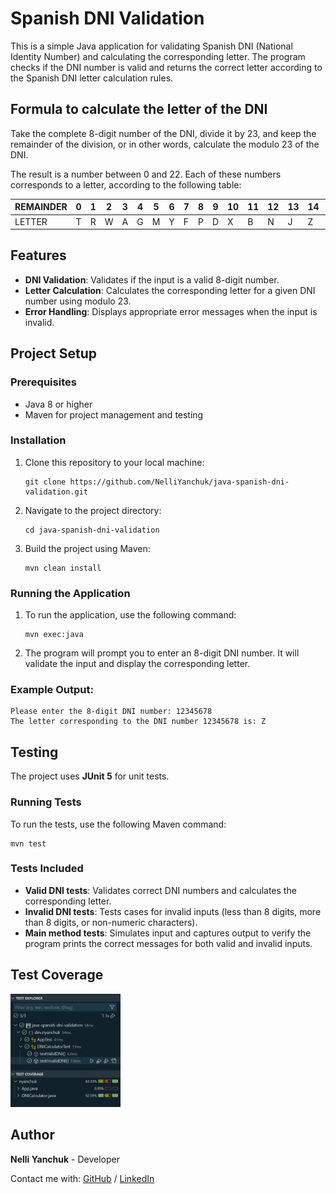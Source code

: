 # Spanish DNI Validation

This is a simple Java application for validating Spanish DNI (National Identity Number) and calculating the corresponding letter. The program checks if the DNI number is valid and returns the correct letter according to the Spanish DNI letter calculation rules.

## Formula to calculate the letter of the DNI
Take the complete 8-digit number of the DNI, divide it by 23, and keep the remainder of the division, or in other words, calculate the modulo 23 of the DNI.

The result is a number between 0 and 22. Each of these numbers corresponds to a letter, according to the following table:

| REMAINDER | 0   | 1   | 2   | 3   | 4   | 5   | 6   | 7   | 8   | 9   | 10  | 11  | 12  | 13  | 14  | 15  | 16  | 17  | 18  | 19  | 20  | 21  | 22  |
|-----------|-----|-----|-----|-----|-----|-----|-----|-----|-----|-----|-----|-----|-----|-----|-----|-----|-----|-----|-----|-----|-----|-----|-----|
| LETTER    | T   | R   | W   | A   | G   | M   | Y   | F   | P   | D   | X   | B   | N   | J   | Z   | S   | Q   | V   | H   | L   | C   | K   | E   |

## Features

- **DNI Validation**: Validates if the input is a valid 8-digit number.
- **Letter Calculation**: Calculates the corresponding letter for a given DNI number using modulo 23.
- **Error Handling**: Displays appropriate error messages when the input is invalid.

## Project Setup

### Prerequisites

- Java 8 or higher
- Maven for project management and testing

### Installation

1. Clone this repository to your local machine:

    ```
    git clone https://github.com/NelliYanchuk/java-spanish-dni-validation.git
    ```

2. Navigate to the project directory:

    ```
    cd java-spanish-dni-validation
    ```

3. Build the project using Maven:

    ```
    mvn clean install
    ```

### Running the Application

1. To run the application, use the following command:

    ```
    mvn exec:java
    ```

2. The program will prompt you to enter an 8-digit DNI number. It will validate the input and display the corresponding letter.

### Example Output:

    Please enter the 8-digit DNI number: 12345678
    The letter corresponding to the DNI number 12345678 is: Z

## Testing

The project uses **JUnit 5** for unit tests.

### Running Tests

To run the tests, use the following Maven command:

    mvn test

### Tests Included

- **Valid DNI tests**: Validates correct DNI numbers and calculates the corresponding letter.
- **Invalid DNI tests**: Tests cases for invalid inputs (less than 8 digits, more than 8 digits, or non-numeric characters).
- **Main method tests**: Simulates input and captures output to verify the program prints the correct messages for both valid and invalid inputs.

## Test Coverage

<img src="test_cover_dni.png" alt="Test Coverage" width="35%">

## Author
**Nelli Yanchuk** - Developer

Contact me with: [GitHub](https://github.com/NelliYanchuk) / [LinkedIn](https://www.linkedin.com/in/nelli-yanchuk-a24b81138/)
